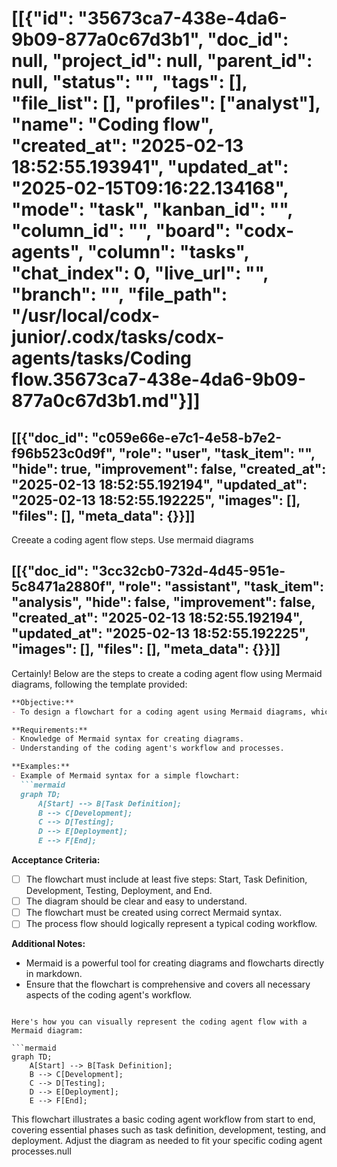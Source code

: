 # [[{"id": "35673ca7-438e-4da6-9b09-877a0c67d3b1", "doc_id": null, "project_id": null, "parent_id": null, "status": "", "tags": [], "file_list": [], "profiles": ["analyst"], "name": "Coding flow", "created_at": "2025-02-13 18:52:55.193941", "updated_at": "2025-02-15T09:16:22.134168", "mode": "task", "kanban_id": "", "column_id": "", "board": "codx-agents", "column": "tasks", "chat_index": 0, "live_url": "", "branch": "", "file_path": "/usr/local/codx-junior/.codx/tasks/codx-agents/tasks/Coding flow.35673ca7-438e-4da6-9b09-877a0c67d3b1.md"}]]
## [[{"doc_id": "c059e66e-e7c1-4e58-b7e2-f96b523c0d9f", "role": "user", "task_item": "", "hide": true, "improvement": false, "created_at": "2025-02-13 18:52:55.192194", "updated_at": "2025-02-13 18:52:55.192225", "images": [], "files": [], "meta_data": {}}]]
Creeate a coding agent flow steps. Use mermaid diagrams
## [[{"doc_id": "3cc32cb0-732d-4d45-951e-5c8471a2880f", "role": "assistant", "task_item": "analysis", "hide": false, "improvement": false, "created_at": "2025-02-13 18:52:55.192194", "updated_at": "2025-02-13 18:52:55.192225", "images": [], "files": [], "meta_data": {}}]]
Certainly! Below are the steps to create a coding agent flow using Mermaid diagrams, following the template provided:

```md
**Objective:**
- To design a flowchart for a coding agent using Mermaid diagrams, which visually represents the steps involved in the coding process.

**Requirements:**
- Knowledge of Mermaid syntax for creating diagrams.
- Understanding of the coding agent's workflow and processes.

**Examples:**
- Example of Mermaid syntax for a simple flowchart:
  ```mermaid
  graph TD;
      A[Start] --> B[Task Definition];
      B --> C[Development];
      C --> D[Testing];
      D --> E[Deployment];
      E --> F[End];
  ```

**Acceptance Criteria:**
- [ ] The flowchart must include at least five steps: Start, Task Definition, Development, Testing, Deployment, and End.
- [ ] The diagram should be clear and easy to understand.
- [ ] The flowchart must be created using correct Mermaid syntax.
- [ ] The process flow should logically represent a typical coding workflow.

**Additional Notes:**
- Mermaid is a powerful tool for creating diagrams and flowcharts directly in markdown.
- Ensure that the flowchart is comprehensive and covers all necessary aspects of the coding agent's workflow.
```

Here's how you can visually represent the coding agent flow with a Mermaid diagram:

```mermaid
graph TD;
    A[Start] --> B[Task Definition];
    B --> C[Development];
    C --> D[Testing];
    D --> E[Deployment];
    E --> F[End];
```

This flowchart illustrates a basic coding agent workflow from start to end, covering essential phases such as task definition, development, testing, and deployment. Adjust the diagram as needed to fit your specific coding agent processes.null